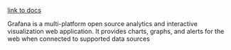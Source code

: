 [link to docs](https://grafana.com/docs/grafana/latest/setup-grafana/installation/docker/)

Grafana is a multi-platform open source analytics and interactive visualization web application. It provides charts, graphs, and alerts for the web when connected to supported data sources

